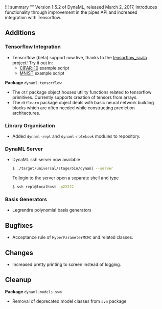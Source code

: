 !!! summary ""
    Version 1.5.2 of DynaML, released March 2, 2017, introduces functionality through improvement in the pipes API and increased integration with Tensorflow.


## Additions

### Tensorflow Integration
 
 - Tensorflow (beta) support now live, thanks to the [tensorflow_scala](https://github.com/eaplatanios/tensorflow_scala) project! Try it out in:
     * [CIFAR-10](https://github.com/transcendent-ai-labs/DynaML/blob/master/scripts/cifar.sc) example script
     * [MNIST](https://github.com/transcendent-ai-labs/DynaML/blob/master/scripts/mnist.sc) example script
 
 **Package** `dynaml.tensorflow`
 
 - The `dtf` package object houses utility functions related to tensorflow primitives. Currently supports creation of tensors from arrays.
 - The `dtflearn` package object deals with basic neural network building blocks which are often needed while constructing prediction architectures.
 

### Library Organisation
 
 - Added `dynaml-repl` and `dynaml-notebook` modules to repository.
 
### DynaML Server
 
 - DynaML ssh server now available 
   ```bash
   $ ./target/universal/stage/bin/dynaml --server
   ```
   To login to the server open a separate shell and type
   ```bash
   $ ssh repl@localhost -p22222
   ```

### Basis Generators
 - Legrendre polynomial basis generators
  
## Bugfixes

 - Acceptance rule of `HyperParameterMCMC` and related classes.

## Changes

 - Increased pretty printing to screen instead of logging.


## Cleanup

**Package** `dynaml.models.svm`
 - Removal of deprecated model classes from `svm` package
